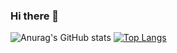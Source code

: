### Hi there 👋
![Anurag's GitHub stats](https://github-readme-stats.vercel.app/api?username=farahani456&theme=radical&count_private=true&show_icons=true)
[![Top Langs](https://github-readme-stats.vercel.app/api/top-langs/?username=farahani456&layout=compact&langs_count=8&theme=radical)](https://github.com/anuraghazra/github-readme-stats)
<!--
**farahani456/farahani456** is a ✨ _special_ ✨ repository because its `README.md` (this file) appears on your GitHub profile.

Here are some ideas to get you started:

- 🔭 I’m currently working on ...
- 🌱 I’m currently learning ...
- 👯 I’m looking to collaborate on ...
- 🤔 I’m looking for help with ...
- 💬 Ask me about ...
- 📫 How to reach me: ...
- 😄 Pronouns: ...
- ⚡ Fun fact: ...
-->

